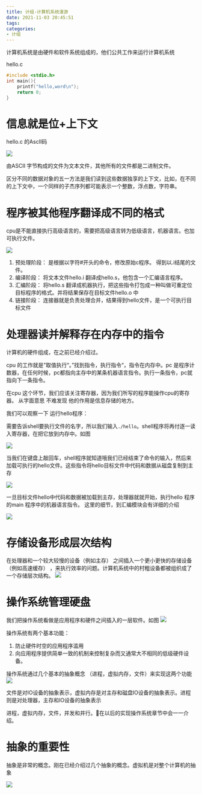 ```yaml
---
title: 计组-计算机系统漫游
date: 2021-11-03 20:45:51
tags:
categories:
- 计组
---
```

计算机系统是由硬件和软件系统组成的，他们公共工作来运行计算机系统

hello.c
```c
#include <stdio.h>
int main(){
    printf("hello,word\n");
    return 0;
}
```
# 信息就是位+上下文

hello.c 的AscII码

![](20211105231324.jpg)

由ASCII 字节构成的文件为文本文件，其他所有的文件都是二进制文件。

区分不同的数据对象的五一方法是我们读到这些数据独享的上下文，比如，在不同的上下文中，一个同样的子杰序列都可能表示一个整数，浮点数，字符串。
 
# 程序被其他程序翻译成不同的格式

cpu是不能直接执行高级语言的，需要把高级语言转为低级语言，机器语言。也加可执行文件。

![](20211105215816.jpg)

1. 预处理阶段： 是根据以字符#开头的命令，修改原始c程序。 得到以.i结尾的文件。
2. 编译阶段： 将文本文件hello.i 翻译成hello.s，他包含一个汇编语言程序。
3. 汇编阶段： 将hello.s 翻译成机器执行，把这些指令打包成一种叫做可重定位目标程序的格式。并将结果保存在目标文件hello.o 中
4. 链接阶段： 连接器就是负责处理合并，结果得到hello文件，是一个可执行目标文件

# 处理器读并解释存在内存中的指令

计算机的硬件组成，在之前已经介绍过。

cpu 的工作就是”取值执行“。”找到指令，执行指令“，指令在内存中。pc 是程序计数器，在任何时候，pc都指向主存中的某条机器语言指令。执行一条指令，pc就指向下一条指令。

在cpu 这个环节，我们应该关注寄存器，因为我们所写的程序能操作cpu的寄存器。 从字面意思 不难发现 他的作用是信息存储的地方。

我们可以观察一下 运行hello程序：

需要告诉shell要执行文件的名字，所以我们输入`./hello`。shell程序将再付逐一读入寄存器，在把它放到内存中。如图

![](20211105223057.jpg)

当我们在键盘上敲回车，shell程序就知道哦我们已经结束了命令的输入，然后来加载可执行的hello文件。这些指令将hello目标文件中代码和数据从磁盘复制到主存

![](20211105223422.jpg)

一旦目标文件hello中代码和数据被加载到主存，处理器就就开始，执行hello 程序的main 程序中的机器语言指令。 这里的细节，到汇编模块会有详细的介绍

![](20211105223753.jpg)

# 存储设备形成层次结构
 
 在处理器和一个较大较慢的设备（例如主存） 之间插入一个更小更快的存储设备（例如高速缓存） ，来执行效率的问题。计算机系统中的村粗设备都被组织成了一个存储层次结构。
 ![](20211105224513.jpg)
 
 # 操作系统管理硬盘
 
 我们把操作系统看做是应用程序和硬件之间插入的一层软件。如图
 ![](20211105224845.jpg)

操作系统有两个基本功能：
1. 防止硬件时空的应用程序滥用
2. 向应用程序提供简单一致的机制来控制复杂而又通常大不相同的低级硬件设备。

操作系统通过几个基本的抽象概念 （进程，虚拟内存，文件）来实现这两个功能
![](20211105225344.jpg)

文件是对IO设备的抽象表示，虚拟内存是对主存和磁盘IO设备的抽象表示。进程则是对处理器，主存和IO设备的抽象表示
<!-- TODO:进程，并发 -->
进程，虚拟内存，文件，并发和并行。在以后的实现操作系统章节中会一一介绍。

# 抽象的重要性

抽象是非常的概念。刚在已经介绍过几个抽象的概念。虚拟机是对整个计算机的抽象

![](20211105231022.jpg)
